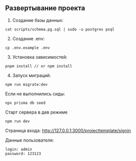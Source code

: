 ## Развертывание проекта

1. Создание базы данных:
```
cat scripts/schema.pg.sql | sudo -u postgres psql
```
2. Создание .env:
```
cp .env.example .env
```
3. Установка зависимостей:
```
pnpm install // or npm install
```
4. Запуск миграций:
```
npm run migrate:dev
```
Если не выполнились сиды:
```
npx prisma db seed
```
Старт сервера в дев режиме
```
npm run dev
```
Страница входа: http://127.0.0.1:3000/projecttemplate/signin

Данные пользователя:
```
login: admin
password: 123123
```
